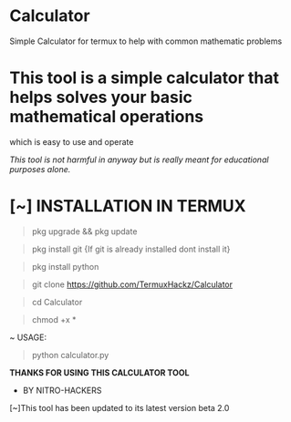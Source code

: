 # Calculator

Simple Calculator for termux to help with common mathematic problems

# This tool is a simple calculator that helps solves your basic mathematical operations

which is easy to use and operate

_This tool is not harmful in anyway but is really meant for educational purposes alone._

# [~] INSTALLATION IN TERMUX

> pkg upgrade && pkg update

> pkg install git {If git is already installed dont install it}

> pkg install python

> git clone https://github.com/TermuxHackz/Calculator

> cd Calculator

> chmod +x *

~ USAGE:

> python calculator.py

**THANKS FOR USING THIS CALCULATOR TOOL**

* BY NITRO-HACKERS

[~]This tool has been updated to its latest version beta 2.0
